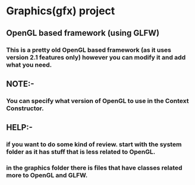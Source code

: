 # Graphics(gfx) project 
## OpenGL based framework (using GLFW)
### This is a pretty old OpenGL based framework (as it uses version 2.1 features only) however you can modify it and add what you need.
## NOTE:-
### You can specify what version of OpenGL to use in the Context Constructor.
## HELP:-
### if you want to do some kind of review. start with the system folder as it has stuff that is less related to OpenGL.
### in the graphics folder there is files that have classes related more to OpenGL and GLFW.
